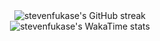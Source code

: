 <div align="center">
  <img
    src="https://github-readme-streak-stats.herokuapp.com/?user=stevenfukase&theme=highcontrast"
    alt="stevenfukase's GitHub streak"
  />
</div>
<div align="center">
  <img
    src="https://github-readme-stats.vercel.app/api/wakatime?username=stevenfukase&theme=highcontrast&layout=compact&langs_count=6"
    alt="stevenfukase's WakaTime stats"
  />
</div>
